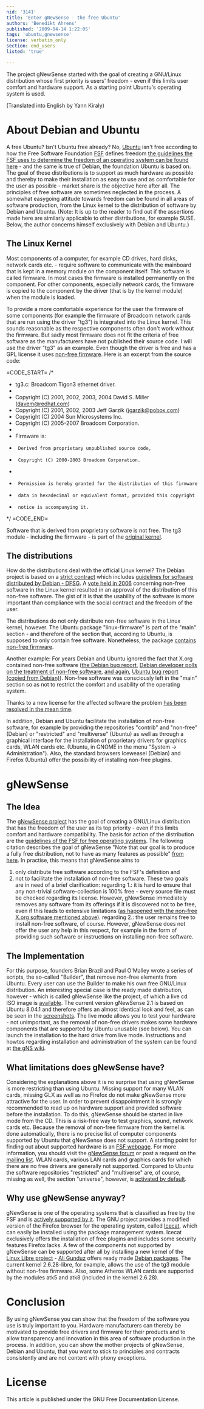 ```yaml
---
nid: '3141'
title: 'Enter gNewSense - the free Ubuntu'
authors: 'Benedikt Ahrens'
published: '2009-04-14 1:22:05'
tags: 'ubuntu,gnewsense'
license: verbatim_only
section: end_users
listed: 'true'

---
```

The project gNewSense started with the goal of creating a GNU/Linux distribution whose first priority is users' freedom - even if this limits user comfort and hardware support. As a starting point Ubuntu's operating system is used.

(Translated into English by Yann Kiraly)

<!--break-->


# About Debian and Ubuntu

A free Ubuntu? Isn't Ubuntu free already?
No, [Ubuntu](http://www.ubuntu.com) isn't free according to how the Free Software Foundation [FSF](http://www.fsf.org) defines freedom [the guidelines the FSF uses to determine the freedom of an operating system can be found here](http://www.gnu.org/philosophy/free-system-distribution-guidelines.html) - and the same is true of Debian, the foundation Ubuntu is based on. The goal of these distributions is to support as much hardware as possible and thereby to make their installation as easy to use and as comfortable for the user as possible - market share is the objective here after all. The principles of free software are sometimes neglected in the process. A somewhat easygoing attitude towards freedom can be found in all areas of software production, from the Linux kernel to the distribution of software by Debian and Ubuntu.
(Note: It is up to the reader to find out if the assertions made here are similarly applicable to other distributions, for example SUSE. Below, the author concerns himself exclusively with Debian and Ubuntu.)

## The Linux Kernel

Most components of a computer, for example CD drives, hard disks, network cards etc. - require software to communicate with the mainboard that is kept in a memory module on the component itself. This software is called firmware. In most cases the firmware is installed permanently on the component. For other components, especially network cards, the firmware is copied to the component by the driver (that is by the kernel module) when the module is loaded.

To provide a more comfortable experience for the user the firmware of some components (for example the firmware of Broadcom network cards that are run using the driver "tg3") is integrated into the Linux kernel. This sounds reasonable as the respective components often don't work without the firmware. But sadly most firmware does not fit the criteria of free software as the manufacturers have not published their source code. I will use the driver "tg3" as an example. Even though the driver is free and has a GPL license it uses [non-free firmware](http://www.broadcom.com/support/ethernet_nic/driver-sla.php?driver=570x-Linux). Here is an excerpt from the source code:

=CODE_START=
/*
 * tg3.c: Broadcom Tigon3 ethernet driver.
 *
 * Copyright (C) 2001, 2002, 2003, 2004 David S. Miller (davem@redhat.com)
 * Copyright (C) 2001, 2002, 2003 Jeff Garzik (jgarzik@pobox.com)
 * Copyright (C) 2004 Sun Microsystems Inc.
 * Copyright (C) 2005-2007 Broadcom Corporation.
 *
 * Firmware is:
 *      Derived from proprietary unpublished source code,
 *      Copyright (C) 2000-2003 Broadcom Corporation.
 *
 *      Permission is hereby granted for the distribution of this firmware
 *      data in hexadecimal or equivalent format, provided this copyright
 *      notice is accompanying it.
 */
=CODE_END=

Software that is derived from proprietary software is not free.
The tg3 module - including the firmware - is part of the [original kernel](http://www.kernel.org/).


## The distributions

How do the distributions deal with the official Linux kernel?
The Debian project is based on a [strict contract](http://www.debian.org/social_contract) which includes [guidelines for software distributed by Debian - DFSG](http://www.debian.org/social_contract#guidelines).
A [vote held in 2006](http://www.debian.org/vote/2006/vote_007.en.html) concerning non-free software in the Linux kernel resulted in an approval of the distribution of this non-free software. The gist of it is that the usability of the software is more important than compliance with the social contract and the freedom of the user.

The distributions do not only distribute non-free software in the Linux kernel, however. The Ubuntu package "linux-firmware" is part of the "main" section - and therefore of the section that, according to Ubuntu, is supposed to only contain free software. Nonetheless, the package [contains non-free firmware](https://bugs.launchpad.net/~gnewsense).

Another example:
For years Debian and Ubuntu ignored the fact that X.org contained non-free software ([the Debian bug report](http://bugs.debian.org/cgi-bin/bugreport.cgi?bug=211765), [Debian developer polls on the treatment of non-free software](http://www.debian.org/vote/2004/vote_002), [and again](http://www.debian.org/vote/2006/vote_007), [Ubuntu bug report (copied from Debian)](https://bugs.launchpad.net/debian/+bug/6765/comments/8)). Non-free software was consciously left in the "main" section so as not to restrict the comfort and usability of the operating system.

Thanks to a new license for the affected software the problem [has been resolved in the mean time](http://www.fsf.org/news/thank-you-sgi).

In addition, Debian and Ubuntu facilitate the installation of non-free software, for example by providing the repositories "contrib" and "non-free" (Debian) or "restricted" and "multiverse" (Ubuntu) as well as through a graphical interface for the installation of proprietary drivers for graphics cards, WLAN cards etc. (Ubuntu, in GNOME in the menu "System -> Administration").
Also, the standard browsers Iceweasel (Debian) and Firefox (Ubuntu) offer the possibility of installing non-free plugins.


# gNewSense

## The Idea

The [gNewSense project](http://www.gnewsense.org) has the goal of creating a GNU/Linux distribution that has the freedom of the user as its top priority - even if this limits comfort and hardware compatibility. The basis for action of the distribution are the [guidelines of the FSF for free operating systems](http://www.gnu.org/philosophy/free-system-distribution-guidelines.html).
The following citation describes the goal of gNewSense "Note that our goal is to produce a fully free distribution, not to have as many features as possible" [from here](http://www.gnewsense.org/Main/Features). In practise, this means that gNewSense aims to
1. only distribute free software according to the FSF's definition and
2. not to facilitate the installation of non-free software.
These two goals are in need of a brief clarification:
regarding 1.: it is hard to ensure that any non-trivial software-collection is 100% free - every source file must be checked regarding its license. However, gNewSense immediately removes any software from its offerings if it is discovered not to be free, even if this leads to extensive limitations ([as happened with the non-free X.org software mentioned above](http://wiki.gnewsense.org/Main/Broken3dApps)).
regarding 2.: the user remains free to install non-free software, of course. However, gNewSense does not offer the user any help in this respect, for example in the form of providing such software or instructions on installing non-free software.

## The Implementation

For this purpose, founders Brian Brazil and Paul O'Malley wrote a series of scripts, the so-called "Builder", that remove non-free elements from Ubuntu.
Every user can use the Builder to make his own free GNU/Linux distribution. An interesting special case is the ready made distribution, however - which is called gNewSense like the project, of which a live cd ISO image is [available](http://www.gnewsense.org/Mirrors/Mirrors).
The current version gNewSense 2.1 is based on Ubuntu 8.04.1 and therefore offers an almost identical look and feel, as can be seen in the [screenshots](http://wiki.gnewsense.org/Screenshots/Screenshots). The live mode allows you to test your hardware - not unimportant, as the removal of non-free drivers makes some hardware components that are supported by Ubuntu unusable (see below). You can launch the installation to the hard drive from live mode. Instructions and howtos regarding installation and administration of the system can be found at [the gNS wiki](http://wiki.gnewsense.org/).

## What limitations does gNewSense have?

Considering the explanations above it is no surprise that using gNewSense is more restricting than using Ubuntu. Missing support for many WLAN cards, missing GLX as well as no Firefox do not make gNewSense more attractive for the user. In order to prevent disappointment it is strongly recommended to read up on hardware support and provided software before the installation. To do this, gNewSense should be started in live mode from the CD. This is a risk-free way to test graphics, sound, network cards etc. Because the removal of non-free firmware from the kernel is done automatically, there is no precise list of computer components supported by Ubuntu that gNewSense does not support. A starting point for finding out about supported hardware is an [FSF webpage](http://www.fsf.org/resources/hw). For more information, you should visit the [gNewSense forum](http://wiki.gnewsense.org/index.php?n=ForumMain.ForumMain) or post a request on the [mailing list](http://www.gnewsense.org/index.php?n=Community.Community). WLAN cards, various LAN cards and graphics cards for which there are no free drivers are generally not supported.
Compared to Ubuntu the software repositories "restricted" and "multiverse" are, of course, missing as well, the section "universe", however, is [activated by default](http://www.gnewsense.org/Main/Features).

## Why use gNewSense anyway?

gNewSense is one of the operating systems that is classified as free by the FSF and is [actively supported by it](http://www.gnu.org/links/links.html#FreeGNULinuxDistributions). The GNU project provides a modified version of the Firefox browser for the operating system, called [Icecat](http://www.gnu.org/software/gnuzilla/), which can easily be installed using the package management system. Icecat exclusively offers the installation of free plugins and includes some security features Firefox lacks.
A few of the components not supported by gNewSense can be supported after all by installing a new kernel of the [Linux Libre project](http://www.fsfla.org/svnwiki/selibe/linux-libre/index) - [Ali Gunduz](http://aligunduz.org) offers ready made [Debian packages](http://aligunduz.org/gNewSense/). The current kernel 2.6.28-libre, for example, allows the use of the tg3 module without non-free firmware. Also, some Atheros WLAN cards are supported by the modules atk5 and atk8 (included in the kernel 2.6.28).

# Conclusion

By using gNewSense you can show that the freedom of the software you use is truly important to you. Hardware manufacturers can thereby be motivated to provide free drivers and firmware for their products and to allow transparency and innovation in this area of software production in the process. In addition, you can show the mother projects of gNewSense, Debian and Ubuntu, that you want to stick to principles and contracts consistently and are not content with phony exceptions.

# License

This article is published under the GNU Free Documentation License.

